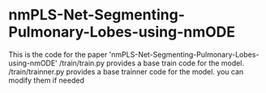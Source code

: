 # nmPLS-Net-Segmenting-Pulmonary-Lobes-using-nmODE
This is the code for the paper 'nmPLS-Net-Segmenting-Pulmonary-Lobes-using-nmODE'
/train/train.py provides a base train code for the model.
/train/trainner.py provides a base trainner code for the model.
you can modify them if needed
